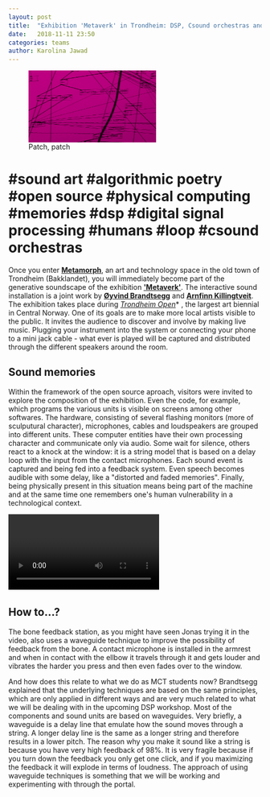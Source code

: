 ```yaml
---
layout: post
title:  "Exhibition 'Metaverk' in Trondheim: DSP, Csound orchestras and bone feedback"
date:   2018-11-11 23:50
categories: teams
author: Karolina Jawad 
---
```


<figure>
<img src="/assets/img/patch_metaverk.jpg" alt="patch_patch" width="60%" align="middle"/>
<figcaption>Patch, patch</figcaption>
</figure>

# \#sound art \#algorithmic poetry \#open source \#physical computing \#memories \#dsp \#digital signal processing \#humans \#loop \#csound orchestras

Once you enter **<a href="http://metamorf.no//" target="_blank">Metamorph</a>**, an art and technology space in the old town of Trondheim (Bakklandet), you will immediately become part of the generative soundscape of the exhibition **<a href="https://teks.no//" target="_blank">'Metaverk'</a>**.
The interactive sound installation is a joint work by **<a href="https://soundcloud.com/brandtsegg/concert-brkrg-brandtseggratkjedjupvikrockheim-oct-2016" target="_blank">Øyvind Brandtsegg</a>** and **<a href="https://soundcloud.com/swampsupnostrils/swamps-up-nostrils-ultra-bonus" target="_blank">Arnfinn Killingtveit</a>**. The exhibition takes place during *<a href="http://www.trondheimopen.org/om-trondheim-open/" target="_blank">Trondheim Open</a>** , the largest art biennial in Central Norway. One of its goals are to make more local artists visible to the public. It invites the audience to discover and involve by making live music. Plugging your instrument into the system or connecting your phone to a mini jack cable - what ever is played will be captured and distributed through the different speakers around the room.

## Sound memories

Within the framework of the open source aproach, visitors were invited to explore the composition of the exhibition. Even the code, for example, which programs the various units is visible on screens among other softwares. The hardware, consisting of several flashing monitors (more of sculputural character), microphones, cables and loudspeakers are grouped into different units. These computer entities have their own processing character and communicate only via audio. Some wait for silence, others react to a knock at the window: it is a string model that is based on a delay loop with the input from the contact microphones. Each sound event is captured and being fed into a feedback system. Even speech becomes audible with some delay, like a "distorted and faded memories". Finally, being physically present in this situation means being part of the machine and at the same time one remembers one's human vulnerability in a technological context.

<video controls>
  <source src="/assets/video/video_exhbtn_2_1.mp4" type="video/mp4" width="65%">
Your browser does not support the video tag.
</video>
<br>

## How to...?

The bone feedback station, as you might have seen Jonas trying it in the video, also uses a waveguide technique to improve the possibility of feedback from the bone. A contact microphone is installed in the armrest and when in contact with the ellbow it travels through it and gets louder and vibrates the harder you press and then even fades over to the window.

And how does this relate to what we do as MCT students now? Brandtsegg explained that the underlying techniques are based on the same principles, which are only applied in different ways and are very much related to what we will be dealing with in the upcoming DSP workshop. Most of the components and sound units are based on waveguides. Very briefly, a waveguide is a delay line that emulate how the sound moves through a string. A longer delay line is the same as a longer string and therefore results in a lower pitch. The reason why you make it sound like a string is because you have very high feedback of 98%. It is very fragile because if you turn down the feedback you only get one click, and if you maximizing the feedback it will explode in terms of loudness. The approach of using waveguide techniques is something that we will be working and experimenting with through the portal.
